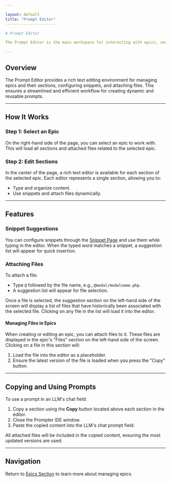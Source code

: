 ```yaml
---

layout: default
title: "Prompt Editor"
----------------------

# Prompt Editor

The Prompt Editor is the main workspace for interacting with epics, sections, and files, enabling seamless integration of snippets and files into your prompts.

---
```


## Overview

The Prompt Editor provides a rich text editing environment for managing epics and their sections, configuring snippets, and attaching files. This ensures a streamlined and efficient workflow for creating dynamic and reusable prompts.

---

## How It Works

### Step 1: Select an Epic

On the right-hand side of the page, you can select an epic to work with. This will load all sections and attached files related to the selected epic.

### Step 2: Edit Sections

In the center of the page, a rich text editor is available for each section of the selected epic. Each editor represents a single section, allowing you to:

- Type and organize content.
- Use snippets and attach files dynamically.

---

## Features

### Snippet Suggestions

You can configure snippets through the [Snippet Page](#) and use them while typing in the editor. When the typed word matches a snippet, a suggestion list will appear for quick insertion.

### Attaching Files

To attach a file:

- Type `@` followed by the file name, e.g., `@modal/modalname.php`.
- A suggestion list will appear for file selection.

Once a file is selected, the suggestion section on the left-hand side of the screen will display a list of files that have historically been associated with the selected file. Clicking on any file in the list will load it into the editor.

#### Managing Files in Epics

When creating or editing an epic, you can attach files to it. These files are displayed in the epic's "Files" section on the left-hand side of the screen. Clicking on a file in this section will:

1. Load the file into the editor as a placeholder.
2. Ensure the latest version of the file is loaded when you press the "Copy" button.

---

## Copying and Using Prompts

To use a prompt in an LLM's chat field:

1. Copy a section using the **Copy** button located above each section in the editor.
2. Close the Prompter IDE window.
3. Paste the copied content into the LLM's chat prompt field.

All attached files will be included in the copied content, ensuring the most updated versions are used.

---

## Navigation

Return to [Epics Section](/usage/epic.html) to learn more about managing epics.

